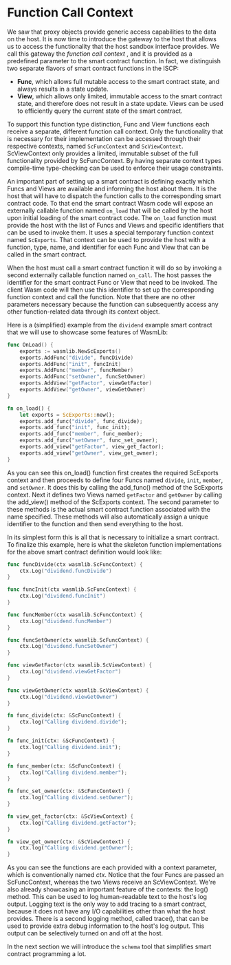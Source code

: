 # Function Call Context

We saw that proxy objects provide generic access capabilities to the data on the host. It
is now time to introduce the gateway to the host that allows us to access the
functionality that the host sandbox interface provides. We call this gateway the _function
call context_
, and it is provided as a predefined parameter to the smart contract function. In fact, we
distinguish two separate flavors of smart contract functions in the ISCP:

- **Func**, which allows full mutable access to the smart contract state, and always
  results in a state update.
- **View**, which allows only limited, immutable access to the smart contract state, and
  therefore does not result in a state update. Views can be used to efficiently query the
  current state of the smart contract.

To support this function type distinction, Func and View functions each receive a
separate, different function call context. Only the functionality that is necessary for
their implementation can be accessed through their respective contexts,
named `ScFuncContext`
and `ScViewContext`. ScViewContext only provides a limited, immutable subset of the full
functionality provided by ScFuncContext. By having separate context types compile-time
type-checking can be used to enforce their usage constraints.

An important part of setting up a smart contract is defining exactly which Funcs and Views
are available and informing the host about them. It is the host that will have to dispatch
the function calls to the corresponding smart contract code. To that end the smart
contract Wasm code will expose an externally callable function named `on_load` that will
be called by the host upon initial loading of the smart contract code. The `on_load`
function must provide the host with the list of Funcs and Views and specific identifiers
that can be used to invoke them. It uses a special temporary function context named
`ScExports`. That context can be used to provide the host with a function, type, name, and
identifier for each Func and View that can be called in the smart contract.

When the host must call a smart contract function it will do so by invoking a second
externally callable function named `on_call`. The host passes the identifier for the smart
contract Func or View that need to be invoked. The client Wasm code will then use this
identifier to set up the corresponding function context and call the function. Note that
there are no other parameters necessary because the function can subsequently access any
other function-related data through its context object.

Here is a (simplified) example from the `dividend` example smart contract that we will use
to showcase some features of WasmLib:

```go
func OnLoad() {
	exports := wasmlib.NewScExports()
	exports.AddFunc("divide", funcDivide)
	exports.AddFunc("init", funcInit)
	exports.AddFunc("member", funcMember)
	exports.AddFunc("setOwner", funcSetOwner)
	exports.AddView("getFactor", viewGetFactor)
	exports.AddView("getOwner", viewGetOwner)
}
```

```rust
fn on_load() {
	let exports = ScExports::new();
	exports.add_func("divide", func_divide);
	exports.add_func("init", func_init);
	exports.add_func("member", func_member);
	exports.add_func("setOwner", func_set_owner);
	exports.add_view("getFactor", view_get_factor);
	exports.add_view("getOwner", view_get_owner);
}
```

As you can see this on_load() function first creates the required ScExports context and
then proceeds to define four Funcs named `divide`, `init`, `member`, and `setOwner`. It
does this by calling the add_func() method of the ScExports context. Next it defines two
Views named `getFactor` and `getOwner` by calling the add_view() method of the ScExports
context. The second parameter to these methods is the actual smart contract function
associated with the name specified. These methods will also automatically assign a unique
identifier to the function and then send everything to the host.

In its simplest form this is all that is necessary to initialize a smart contract. To
finalize this example, here is what the skeleton function implementations for the above
smart contract definition would look like:

```go
func funcDivide(ctx wasmlib.ScFuncContext) {
	ctx.Log("dividend.funcDivide")
}

func funcInit(ctx wasmlib.ScFuncContext) {
	ctx.Log("dividend.funcInit")
}

func funcMember(ctx wasmlib.ScFuncContext) {
	ctx.Log("dividend.funcMember")
}

func funcSetOwner(ctx wasmlib.ScFuncContext) {
	ctx.Log("dividend.funcSetOwner")
}

func viewGetFactor(ctx wasmlib.ScViewContext) {
	ctx.Log("dividend.viewGetFactor")
}

func viewGetOwner(ctx wasmlib.ScViewContext) {
	ctx.Log("dividend.viewGetOwner")
}
```

```rust
fn func_divide(ctx: &ScFuncContext) {
	ctx.log("Calling dividend.divide");
}

fn func_init(ctx: &ScFuncContext) {
	ctx.log("Calling dividend.init");
}

fn func_member(ctx: &ScFuncContext) {
	ctx.log("Calling dividend.member");
}

fn func_set_owner(ctx: &ScFuncContext) {
	ctx.log("Calling dividend.setOwner");
}

fn view_get_factor(ctx: &ScViewContext) {
	ctx.log("Calling dividend.getFactor");
}

fn view_get_owner(ctx: &ScViewContext) {
	ctx.log("Calling dividend.getOwner");
}
```

As you can see the functions are each provided with a context parameter, which is
conventionally named _ctx_. Notice that the four Funcs are passed an ScFuncContext,
whereas the two Views receive an ScViewContext. We're also already showcasing an important
feature of the contexts: the log() method. This can be used to log human-readable text to
the host's log output. Logging text is the only way to add tracing to a smart contract,
because it does not have any I/O capabilities other than what the host provides. There is
a second logging method, called trace(), that can be used to provide extra debug
information to the host's log output. This output can be selectively turned on and off at
the host.

In the next section we will introduce the `schema` tool that simplifies smart contract
programming a lot.
